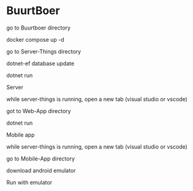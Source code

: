 # BuurtBoer
go to Buurtboer directory

docker compose up -d

go to Server-Things directory

dotnet-ef database update

dotnet run


Server

while server-things is running, open a new tab (visual studio or vscode)

got to Web-App directory

dotnet run


Mobile app

while server-things is running, open a new tab (visual studio or vscode)

go to Mobile-App directory

download android emulator

Run with emulator